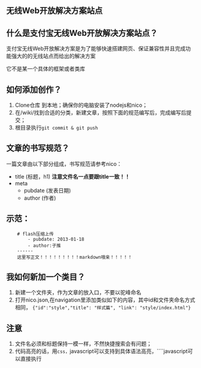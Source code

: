 ## 无线Web开放解决方案站点

## 什么是支付宝无线Web开放解决方案站点？

支付宝无线Web开放解决方案是为了能够快速搭建网页、保证兼容性并且完成功能强大的的无线站点而给出的解决方案

它不是某一个具体的框架或者类库

## 如何添加创作？
1. Clone仓库 到本地；确保你的电脑安装了nodejs和nico；
2. 在/wiki/找到合适的分类，新建文章，按照下面的规范编写后，完成编写后提交；
3. 根目录执行`git commit & git push`

## 文章的书写规范？
一篇文章由以下部分组成，书写规范请参考nico：

* title (标题，h1) **注意文件名一点要跟title一致！！**
* meta
	* pubdate (发表日期)
	* author (作者)


## 示范：

```
	# flash压缩上传
		- pubdate: 2013-01-18
		- author:子推
	------
	这里写正文！！！！！！！！！markdown哦亲！！！！！
```


## 我如何新加一个类目？
1. 新建一个文件夹，作为文章的放入口，不要以驼峰命名
2. 打开nico.json,在navigation里添加类似如下的内容，其中id和文件夹命名方式相同，
`{"id":"style","title": "样式篇", "link": "style/index.html"}`

## 注意
1. 文件名必须和标题保持一模一样，不然快捷搜索会有问题；
2. 代码高亮的话，用```css，```javascript可以支持到具体语法高亮，````javascript可以直接执行
